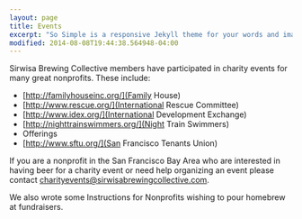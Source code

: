 ```yaml
---
layout: page
title: Events
excerpt: "So Simple is a responsive Jekyll theme for your words and images."
modified: 2014-08-08T19:44:38.564948-04:00
---
```


Sirwisa Brewing Collective members have participated in charity events for many great nonprofits. These include:

* [http://familyhouseinc.org/](Family House)
* [http://www.rescue.org/](International Rescue Committee)
* [http://www.idex.org/](International Development Exchange)
* [http://nighttrainswimmers.org/](Night Train Swimmers)
* Offerings
* [http://www.sftu.org/](San Francisco Tenants Union)

If you are a nonprofit in the San Francisco Bay Area who are interested in having beer for a charity event or need help organizing an event please contact [charityevents@sirwisabrewingcollective.com](mailto:charityevents@sirwisabrewingcollective.com "Charity Event").

We also wrote some Instructions for Nonprofits wishing to pour homebrew at fundraisers.